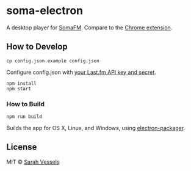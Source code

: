 # soma-electron

A desktop player for [SomaFM](http://somafm.com/). Compare to the [Chrome extension](https://github.com/cheshire137/soma-chrome).

## How to Develop

    cp config.json.example config.json

Configure config.json with [your Last.fm API key and secret](http://www.last.fm/api/accounts).

    npm install
    npm start

### How to Build

    npm run build

Builds the app for OS X, Linux, and Windows, using [electron-packager](https://github.com/electron-userland/electron-packager).

## License

MIT © [Sarah Vessels](http://3till7.net)
